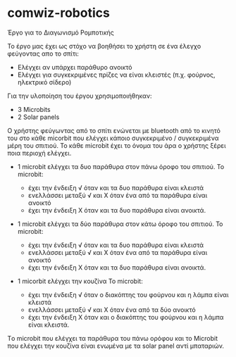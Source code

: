 # comwiz-robotics
Έργο για το Διαγωνισμό Ρομποτικής

Το έργο μας έχει ως στόχο να βοηθήσει το χρήστη σε ένα έλεγχο φεύγοντας απο το σπίτι:
- Ελέγχει αν υπάρχει παράθυρο ανοικτό
- Ελέγχει για συγκεκριμένες πρίζες να είναι κλειστές (π.χ. φούρνος, ηλεκτρικό σίδερο) 



Για την υλοποίηση του έργου χρησιμοποιήθηκαν:
-   3 Microbits
-  2 Solar panels

Ο χρήστης φεύγωντας από το σπίτι ενώνεται με bluetooth από το κινητό του στο κάθε micorbit που ελέγχει κάποιο συγκεκριμένο / συγκεκριμένα μέρη του σπιτιού. Το κάθε microbit έχει το όνομα του άρα ο χρήστης ξέρει ποια περιοχή ελέγχει. 

* 1 microbit ελέγχει τα δυο παράθυρα στον πάνω όροφο του σπιτιού. 
Το microbit:
    - έχει την ένδειξη √ όταν και τα δυο παράθυρα είναι κλειστά
    - ενελλάσσει μεταξύ √ και Χ όταν ένα από τα παράθυρα είναι ανοικτό
    - έχει την ένδειξη Χ όταν και τα δυο παράθυρα είναι ανοικτά.

* 1 microbit ελέγχει τα δύο παράθυρα στον κάτω όροφο του σπιτιού.
Το microbit:
    - έχει την ένδειξη √ όταν και τα δυο παράθυρα είναι κλειστά
    - ενελλάσσει μεταξύ √ και Χ όταν ένα από τα παράθυρα είναι ανοικτό
    - έχει την ένδειξη Χ όταν και τα δυο παράθυρα είναι ανοικτά.

* 1 micorbit ελέγχει την κουζίνα 
Το microbit:
    - έχει την ένδειξη √ όταν ο διακόπτης του φούρνου και η λάμπα είναι κλειστά
    - ενελλάσσει μεταξύ √ και Χ όταν ένα από τα δύο ανοικτό
    - έχει την ένδειξη Χ όταν και ο διακόπτης του φούρνου και η λάμπα είναι κλειστά. 

Τo microbit που ελέγχει τα παράθυρα του πάνω ορόφου και το Microbit που ελέγχει την κουζίνα είναι ενωμένα με τα solar panel αντί μπαταριών.
